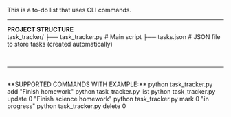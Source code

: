 This is a to-do list that uses CLI commands.
<br>


---------------------------------------------


**PROJECT STRUCTURE**
<br>
task_tracker/
├── task_tracker.py     # Main script
├── tasks.json          # JSON file to store tasks (created automatically)

<br>

---------------------------------------------
<br>
**SUPPORTED COMMANDS WITH EXAMPLE:**
python task_tracker.py add "Finish homework"
python task_tracker.py list
python task_tracker.py update 0 "Finish science homework"
python task_tracker.py mark 0 "in progress"
python task_tracker.py delete 0


